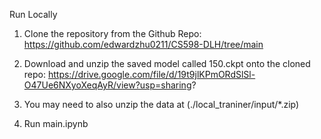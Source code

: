 Run Locally

1. Clone the repository from the Github Repo: https://github.com/edwardzhu0211/CS598-DLH/tree/main

2. Download and unzip the saved model called 150.ckpt onto the cloned repo: https://drive.google.com/file/d/19t9jlKPmORdSlSl-O47Ue6NXyoXeqAyR/view?usp=sharing?

3. You may need to also unzip the data at (./local_traniner/input/*.zip)

4. Run main.ipynb
   
